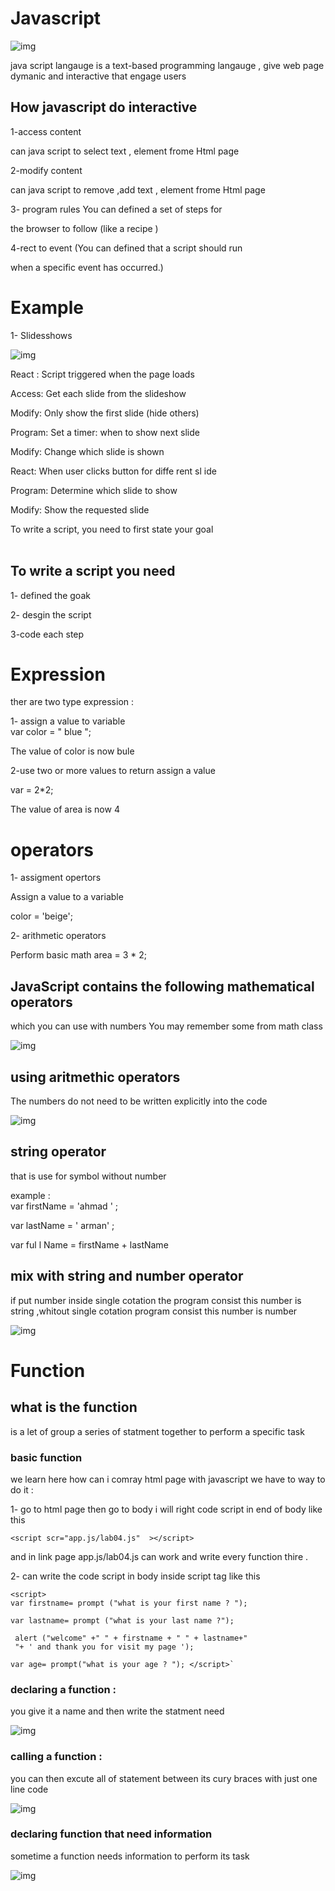 # Javascript 
 ![img](/assets/image3.webp)
 <br>
 

 java script langauge is a text-based programming langauge , give web page dymanic and interactive that engage users 
 

## How javascript do interactive 
 1-access content 

  can java script to select text , element frome Html page 

2-modify content 

  can java script to remove ,add  text , element frome Html page

3- program rules  You can defined a set of steps for

the browser to follow (like a recipe )

 4-rect to event (You can defined  that a script should run

when a specific event has occurred.)

# Example 

1- Slidesshows

![img](/assets/888998.png)

React : Script triggered when the page loads

Access: Get each slide from the slideshow

Modify: Only show the first slide (hide others)

Program: Set a timer: when to show next slide

Modify: Change which slide is shown

React: When user clicks button for diffe rent sl ide

Program: Determine which slide to show

Modify: Show the requested slide

 To write a script, you need to first
state your goal
<br>
<br>


##  To write a script you need 

1- defined the goak

2- desgin the script

3-code each step 

# Expression 
 ther are two type expression : 

 1-  assign a value to variable  
 var color = " blue ";

 The value of color is now bule 

 2-use two or more values to return assign a value 

 var = 2*2;

The value of area is now 4

# operators
1- assigment opertors 

Assign a value to a variable

color = 'beige';

2- arithmetic operators

Perform basic math
area = 3 * 2;

## JavaScript contains the following mathematical operators
 which you can use with numbers
You may remember some from math class 

![img](/assets/44.png)

## using aritmethic operators
The numbers do not need to be written explicitly into the code 

![img](/assets/666666.png)

##  string operator
that is use for symbol without number 

 example : <br>
 var firstName = 'ahmad ' ;

var lastName = ' arman' ;

var ful l Name = firstName + lastName

## mix with string and number operator
if put number inside single cotation the program consist this number is string ,whitout single cotation program
consist this number is number 

![img](/assets/56.png)

# Function 
## what is the function 
  is a let of group a series of statment together to perform a specific task 

###  basic function  
we learn here how can i comray html page with javascript we have to way to do it : 

1- go to html page then go to body i will right code script in end of body like this 

`<script scr="app.js/lab04.js"  ></script>`

and in link page app.js/lab04.js can work and write every function thire .

2- can write the code script in body inside script tag like this 

    <script>
    var firstname= prompt ("what is your first name ? ");

    var lastname= prompt ("what is your last name ?");

     alert ("welcome" +" " + firstname + " " + lastname+" 
     "+ ' and thank you for visit my page ');

    var age= prompt("what is your age ? "); </script>`

### declaring a function : 
 you give  it a name and then write the statment need  

 ![img](/assets/hh.png)

### calling a function : 
you can then excute all of statement between its cury braces with just one line code 

![img](/assets/777.png)

### declaring function that need information 
 sometime a function needs information to perform its task 

 ![img](/assets/ppp.png)

